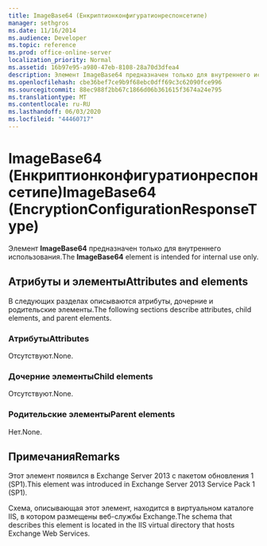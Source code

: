```yaml
---
title: ImageBase64 (Енкриптионконфигуратионреспонсетипе)
manager: sethgros
ms.date: 11/16/2014
ms.audience: Developer
ms.topic: reference
ms.prod: office-online-server
localization_priority: Normal
ms.assetid: 16b97e95-a980-47eb-8108-28a70d3dfea4
description: Элемент ImageBase64 предназначен только для внутреннего использования.
ms.openlocfilehash: cbe36bef7ce9b9f68ebc0dff69c3c62090fce996
ms.sourcegitcommit: 88ec988f2bb67c1866d06b361615f3674a24e795
ms.translationtype: MT
ms.contentlocale: ru-RU
ms.lasthandoff: 06/03/2020
ms.locfileid: "44460717"
---
```

# <a name="imagebase64-encryptionconfigurationresponsetype"></a><span data-ttu-id="b2fb3-103">ImageBase64 (Енкриптионконфигуратионреспонсетипе)</span><span class="sxs-lookup"><span data-stu-id="b2fb3-103">ImageBase64 (EncryptionConfigurationResponseType)</span></span>

<span data-ttu-id="b2fb3-104">Элемент **ImageBase64** предназначен только для внутреннего использования.</span><span class="sxs-lookup"><span data-stu-id="b2fb3-104">The **ImageBase64** element is intended for internal use only.</span></span> 

## <a name="attributes-and-elements"></a><span data-ttu-id="b2fb3-105">Атрибуты и элементы</span><span class="sxs-lookup"><span data-stu-id="b2fb3-105">Attributes and elements</span></span>

<span data-ttu-id="b2fb3-106">В следующих разделах описываются атрибуты, дочерние и родительские элементы.</span><span class="sxs-lookup"><span data-stu-id="b2fb3-106">The following sections describe attributes, child elements, and parent elements.</span></span>
  
### <a name="attributes"></a><span data-ttu-id="b2fb3-107">Атрибуты</span><span class="sxs-lookup"><span data-stu-id="b2fb3-107">Attributes</span></span>

<span data-ttu-id="b2fb3-108">Отсутствуют.</span><span class="sxs-lookup"><span data-stu-id="b2fb3-108">None.</span></span>
  
### <a name="child-elements"></a><span data-ttu-id="b2fb3-109">Дочерние элементы</span><span class="sxs-lookup"><span data-stu-id="b2fb3-109">Child elements</span></span>

<span data-ttu-id="b2fb3-110">Отсутствуют.</span><span class="sxs-lookup"><span data-stu-id="b2fb3-110">None.</span></span>
  
### <a name="parent-elements"></a><span data-ttu-id="b2fb3-111">Родительские элементы</span><span class="sxs-lookup"><span data-stu-id="b2fb3-111">Parent elements</span></span>

<span data-ttu-id="b2fb3-112">Нет.</span><span class="sxs-lookup"><span data-stu-id="b2fb3-112">None.</span></span>
  
## <a name="remarks"></a><span data-ttu-id="b2fb3-113">Примечания</span><span class="sxs-lookup"><span data-stu-id="b2fb3-113">Remarks</span></span>

<span data-ttu-id="b2fb3-114">Этот элемент появился в Exchange Server 2013 с пакетом обновления 1 (SP1).</span><span class="sxs-lookup"><span data-stu-id="b2fb3-114">This element was introduced in Exchange Server 2013 Service Pack 1 (SP1).</span></span>
  
<span data-ttu-id="b2fb3-115">Схема, описывающая этот элемент, находится в виртуальном каталоге IIS, в котором размещены веб-службы Exchange.</span><span class="sxs-lookup"><span data-stu-id="b2fb3-115">The schema that describes this element is located in the IIS virtual directory that hosts Exchange Web Services.</span></span>
  

